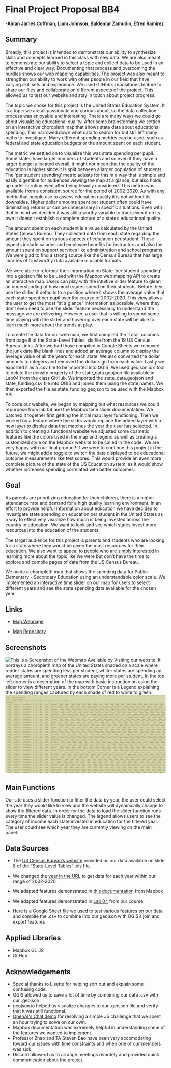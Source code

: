 # Final Project Proposal BB4

**-Aidan James Coffman, Liam Johnson, Baldemar Zamudio, Efren Ramirez**

## Summary
Broadly, this project is intended to demonstrate our ability to synthesize skills and concepts learned in this class with new data. We are also meant to demonstrate our ability to select a topic and collect data to be used in an effective and clear way. Documenting that process and overcoming the hurdles shows our web mapping capabilities. The project was also meant to strengthen our ability to work with other people in our field that have varying skill sets and experience. We used GitHub’s repositories feature to share our files and collaborate on different aspects of the project. This allowed us to test our website and stay in touch about project progress.

The topic we chose for this project is the United States Education System. It is a topic we are all passionate and curious about, so the data collection process was enjoyable and interesting. There are many ways we could go about visualizing educational quality. After some brainstorming we settled on an interactive choropleth map that shows state data about educational spending. This narrowed down what data to search for but still left many paths to investigate. Many different spending metrics can be used, such as federal and state education budgets or the amount spent on each student. 

The metric we settled on to visualize this was state spending per pupil. Some states have larger numbers of students and so even if they have a larger budget allocated overall, it might not mean that the quality of the education is higher since it is split between a larger population of students. The ‘per student spending’ metric adjusts for this in a way that is simple and easily digestible for audiences viewing the map at a glance, but also holds up under scrutiny even after being heavily considered. This metric was available from a consistent source for the period of 2002-2020. As with any metric that people use to assess education quality it is not without its downsides. Higher dollar amounts spent per student often could have diminishing returns or can be unnecessary in specific situations. Even with that in mind we decided it was still a worthy variable to track even if on its own it doesn’t establish a complete picture of a state’s educational quality. 

The amount spent on each student is a value calculated by the United States Census Bureau. They collected data from each state regarding the amount they spent on various aspects of education per student. These aspects include salaries and employee benefits for instructors and also the amount spent on support services like administration and school programs. We were glad to find a strong source like the Census Bureau that has large libraries of trustworthy data available in usable formats.

We were able to reformat their information on State ‘per student spending’ into a geojson file to be used with the Mapbox web mapping API to create an interactive map. Users can play with the intuitive slider feature to glean an understanding of how much states spend on their students. Before they use the slider, it defaults to a position where it shows the average value that each state spent per pupil over the course of 2002-2020. This view allows the user to get the most “at a glance” information as possible, where they don’t even need to use the slider feature necessarily to understand the message we are delivering. However, a user that is willing to spend some time playing with the slider and hovering over each state will be able to learn much more about the trends at play. 

To create the data for our web map, we first compiled the ‘Total’ columns from page 8 of the State-Level Tables .xls file from the 19 US Census Bureau Links. After we had those compiled in Google Sheets we removed the junk data like blank lines and added an average column to display the average value of all the years for each state. We also converted the dollar amounts to integers and removed the dollar sign from each value. Lastly we exported it as a .csv file to be imported into QGIS. We used geojson.io’s tool to delete the density property of the state_data.geojson file available in Lab04 from the class GitHub. We imported the state_data.geojson and state_funding.csv file into QGIS and joined them using the state names. We then exported the file as state_funding.geojson to be used with the Mapbox API.

To code our website, we began by mapping out what resources we could repurpose from lab 04 and the Mapbox time slider documentation. We patched it together first getting the initial map layer functioning. Then we worked on a feature where the slider would replace the added layer with a new layer to display data that matches the year the user has selected. In addition to creating a functional website we adjusted some cosmetic features like the colors used in the map and legend as well as creating a customized style on the Mapbox website to be called in the code. We are very happy with our final product! If we were to continue this project in the future, we might add a toggle to switch the data displayed to be educational outcome measurements like test scores. This would provide an even more complete picture of the state of the US Education system, as it would show whether increased spending correlated with better outcomes.

## Goal
As parents are prioritizing education for their children, there is a higher attendance rate and demand for a high quality learning environment. In an effort to provide helpful information about education we have decided to investigate state spending on education per student in the United States as a way to effectively visualize how much is being invested across the country in education. We want to look and see which states invest more resources into the education of the students.

The target audience for this project is parents and students who are looking for a state where they would be given the most resources for their education. We also want to appeal to people who are simply interested in learning more about the topic like we were but don’t have the time to explore and compile pages of data from the US Census Bureau.

We made a choropleth map that shows the spending data for Public Elementary - Secondary Education using an understandable color scale. We implemented an interactive time slider on our map for users to select different years and see the state spending data available for the chosen year.

## Links
- [Map Webpage](https://aidancoffman.github.io/BB4FP/state_spending_edu.html)

- [Map Repository](https://github.com/AidanCoffman/BB4FP)

## Screenshots
![This is a Screenshot of the Webmap Available by Visiting our website. It portrays a choropleth map of the United States shaded on a scale where redder states are spending less per student, whiter states are spending an average amount, and greener states are paying more per student. In the top left corner is a description of the map with basic instruction on using the slider to view different years. In the bottom Corner is a Legend explaining the spending ranges captured by each shade of red to white to green.](img/Webpage.png)
![This is a screenshot showing the format of our .geojson file.](img/geojson.png)

## Main Functions
Our site uses a slider function to filter the data by year, the user could select the year they would like to view and the website will dynamically change to show the filtered data. In order for the data to load the slider function runs every time the slider value is changed. The legend allows users to see the category of income each state invested in education for the filtered year. The user could see which year they are currently viewing on the main panel.

## Data Sources
- The [US Census Bureau’s website](https://www.census.gov/data/tables/2002/econ/school-finances/secondary-education-finance.html) provided us our data available on slide 8 of the “State-Level Tables” .xls file.

- We changed the [year in the URL](https://www.census.gov/data/tables/2020/econ/school-finances/secondary-education-finance.html) to get data for each year within our range of 2002-2020

- We adapted features demonstrated in [this documentation](https://docs.mapbox.com/help/tutorials/show-changes-over-time/) from Mapbox

- We adapted features demonstrated in [Lab 04](https://github.com/jakobzhao/geog495/tree/main/labs/lab04) from our course

- Here is a [Google Sheet file](https://docs.google.com/spreadsheets/d/1lBYiYO1YMh1NZWl4PDbXTaK5JXZINErlXzaeg6Aabfs/edit?usp=sharing) we used to test various features on our data and compile the .csv to combine into our geojson with QGIS’s join and export features

## Applied Libraries
- Mapbox GL JS
- GitHub

## Acknowledgements
- Special thanks to Lisette for helping sort out and explain some confusing code.
- QGIS allowed us to save a lot of time by combining our data .csv with our .geojson
- geojson.io helped us visualize changes to our .geojson file and verify that it was still functional.
- [OpenAI's Chat demo](https://chat.openai.com/chat) for resolving a simple JS challenge that we spent an hour trying to solve on our own.
- Mapbox documentation was extremely helpful in understanding some of the features we wanted to implement.
- Professor Zhao and TA Steven Bao have been very accomodating toward our issues with time constraints and when one of our members was sick.
- Discord allowerd us to arrange meetings remotely and provided quick communication about the project.
